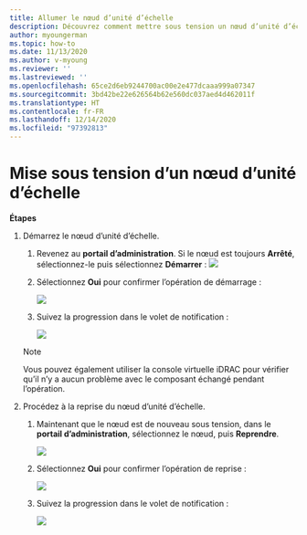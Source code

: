 ```yaml
---
title: Allumer le nœud d’unité d’échelle
description: Découvrez comment mettre sous tension un nœud d’unité d’échelle.
author: myoungerman
ms.topic: how-to
ms.date: 11/13/2020
ms.author: v-myoung
ms.reviewer: ''
ms.lastreviewed: ''
ms.openlocfilehash: 65ce2d6eb9244700ac00e2e477dcaaa999a07347
ms.sourcegitcommit: 3bd42be22e626564b62e560dc037aed4d462011f
ms.translationtype: HT
ms.contentlocale: fr-FR
ms.lasthandoff: 12/14/2020
ms.locfileid: "97392813"
---
```

# <a name="powering-on-a-scale-unit-node"></a>Mise sous tension d’un nœud d’unité d’échelle

**Étapes**

1.  Démarrez le nœud d’unité d’échelle.

    1.  Revenez au **portail d’administration**. Si le nœud est toujours **Arrêté**, sélectionnez-le puis sélectionnez **Démarrer** : ![](media/image-46.png)

    1.  Sélectionnez **Oui** pour confirmer l’opération de démarrage :

        ![](media/image-47.png)
        
    1.  Suivez la progression dans le volet de notification :
    
        ![](media/image-48.png)
            
    > [!NOTE]
    > Vous pouvez également utiliser la console virtuelle iDRAC pour vérifier qu’il n’y a aucun problème avec le composant échangé pendant l’opération.
    
2.  Procédez à la reprise du nœud d’unité d’échelle.

    1.  Maintenant que le nœud est de nouveau sous tension, dans le **portail d’administration**, sélectionnez le nœud, puis **Reprendre**.

        ![](media/image-49.png)
        
    1.  Sélectionnez **Oui** pour confirmer l’opération de reprise :
    
        ![](media/image-50.png)
    
    1.  Suivez la progression dans le volet de notification :
    
        ![](media/image-51.png)
        
